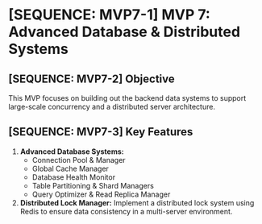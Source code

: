 # [SEQUENCE: MVP7-1] MVP 7: Advanced Database & Distributed Systems

## [SEQUENCE: MVP7-2] Objective
This MVP focuses on building out the backend data systems to support large-scale concurrency and a distributed server architecture.

## [SEQUENCE: MVP7-3] Key Features
1.  **Advanced Database Systems:**
    *   Connection Pool & Manager
    *   Global Cache Manager
    *   Database Health Monitor
    *   Table Partitioning & Shard Managers
    *   Query Optimizer & Read Replica Manager
2.  **Distributed Lock Manager:** Implement a distributed lock system using Redis to ensure data consistency in a multi-server environment.
